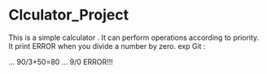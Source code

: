 # Clculator_Project
This is a simple calculator .
It can perform operations according to priority.
It print ERROR when you divide a number by zero.
exp Git :

...
90/3+50=80
...
9/0
ERROR!!!
